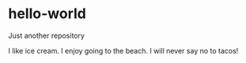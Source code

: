 # hello-world
Just another repository

I like ice cream. I enjoy going to the beach.
I will never say no to tacos!
